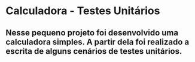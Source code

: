 # Calculadora - Testes Unitários
## Nesse pequeno projeto foi desenvolvido uma calculadora simples. A partir dela foi realizado a escrita de alguns cenários de testes unitários.
